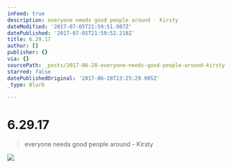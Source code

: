 ```yaml
---
inFeed: true
description: everyone needs good people around - Kirsty
dateModified: '2017-07-05T21:59:51.987Z'
datePublished: '2017-07-05T21:59:52.218Z'
title: 6.29.17
author: []
publisher: {}
via: {}
sourcePath: _posts/2017-06-28-everyone-needs-good-people-around-kirsty.md
starred: false
datePublishedOriginal: '2017-06-28T23:25:29.905Z'
_type: Blurb

---
```

# 6.29.17

> everyone needs good people around - Kirsty

![](https://the-grid-user-content.s3-us-west-2.amazonaws.com/477c6891-e650-40f6-b36c-07edceef0948.jpg)